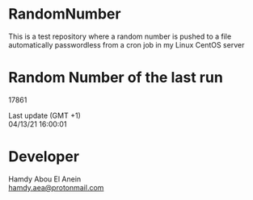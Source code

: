 # RandomNumber    
This is a test repository where a random number is pushed to a file automatically passwordless from a cron job in my Linux CentOS server    
# Random Number of the last run   
17861
      
Last update (GMT +1)    
04/13/21 16:00:01
# Developer    
Hamdy Abou El Anein   
hamdy.aea@protonmail.com
